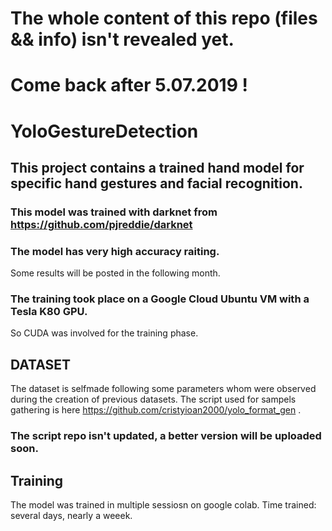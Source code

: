 # The whole content of this repo (files && info) isn't revealed yet.
# Come back after 5.07.2019 !
# YoloGestureDetection

## This project contains a trained hand model for specific hand gestures and facial recognition.

### This model was trained with darknet from https://github.com/pjreddie/darknet

### The model has very high accuracy raiting.
Some results will be posted in the following month.
### The training took place on a Google Cloud Ubuntu VM with a Tesla K80 GPU.
So CUDA was involved for the training phase.

## DATASET
The dataset is selfmade following some parameters whom were observed during the creation of previous datasets.
The script used for sampels gathering is here https://github.com/cristyioan2000/yolo_format_gen .
### The script repo isn't updated, a better version will be uploaded soon.

## Training
The model was trained in multiple sessiosn  on google colab. Time trained: several days, nearly a weeek.

